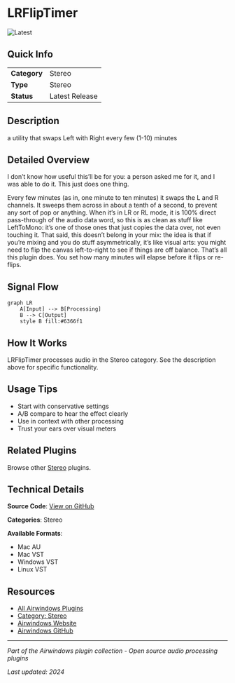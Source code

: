 # LRFlipTimer

![Latest](https://img.shields.io/badge/-Latest-10b981)

## Quick Info

| | |
|---|---|
| **Category** | Stereo |
| **Type** | Stereo |
| **Status** | Latest Release |

## Description

a utility that swaps Left with Right every few (1-10) minutes

## Detailed Overview

I don’t know how useful this’ll be for you: a person asked me for it, and I was able to do it. This just does one thing.

Every few minutes (as in, one minute to ten minutes) it swaps the L and R channels. It sweeps them across in about a tenth of a second, to prevent any sort of pop or anything. When it’s in LR or RL mode, it is 100% direct pass-through of the audio data word, so this is as clean as stuff like LeftToMono: it’s one of those ones that just copies the data over, not even touching it. That said, this doesn’t belong in your mix: the idea is that if you’re mixing and you do stuff asymmetrically, it’s like visual arts: you might need to flip the canvas left-to-right to see if things are off balance. That’s all this plugin does. You set how many minutes will elapse before it flips or re-flips.

## Signal Flow

```mermaid
graph LR
    A[Input] --> B[Processing]
    B --> C[Output]
    style B fill:#6366f1
```

## How It Works

LRFlipTimer processes audio in the Stereo category. See the description above for specific functionality.

## Usage Tips

- Start with conservative settings
- A/B compare to hear the effect clearly
- Use in context with other processing
- Trust your ears over visual meters


## Related Plugins

Browse other [Stereo](../categories/stereo.md) plugins.


## Technical Details

**Source Code**: [View on GitHub](https://github.com/airwindows/airwindows/tree/master/plugins/LinuxVST/src/LRFlipTimer)

**Categories**: Stereo

**Available Formats**:
- Mac AU
- Mac VST
- Windows VST
- Linux VST

## Resources

- [All Airwindows Plugins](../../README.md)
- [Category: Stereo](../categories/stereo.md)
- [Airwindows Website](https://www.airwindows.com)
- [Airwindows GitHub](https://github.com/airwindows/airwindows)

---

*Part of the Airwindows plugin collection - Open source audio processing plugins*

*Last updated: 2024*
